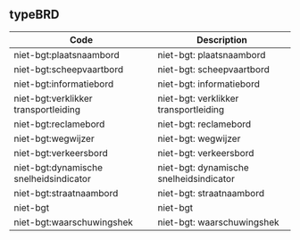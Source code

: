 ## typeBRD				
				
|	Code	|	Description	|
|	---	|	---	|
|	niet-bgt:plaatsnaambord	|	niet-bgt: plaatsnaambord	|
|	niet-bgt:scheepvaartbord	|	niet-bgt: scheepvaartbord	|
|	niet-bgt:informatiebord	|	niet-bgt: informatiebord	|
|	niet-bgt:verklikker transportleiding	|	niet-bgt: verklikker transportleiding	|
|	niet-bgt:reclamebord	|	niet-bgt: reclamebord	|
|	niet-bgt:wegwijzer	|	niet-bgt: wegwijzer	|
|	niet-bgt:verkeersbord	|	niet-bgt: verkeersbord	|
|	niet-bgt:dynamische snelheidsindicator	|	niet-bgt: dynamische snelheidsindicator	|
|	niet-bgt:straatnaambord	|	niet-bgt: straatnaambord	|
|	niet-bgt	|	niet-bgt	|
|	niet-bgt:waarschuwingshek	|	niet-bgt: waarschuwingshek	|

